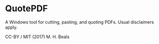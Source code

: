 # QuotePDF

A Windows tool for cutting, pasting, and quoting PDFs. Usual disclaimers apply.

CC-BY / MIT (2017) M. H. Beals

